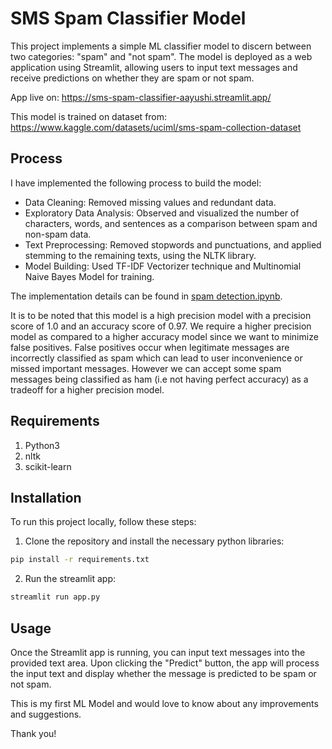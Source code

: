 # SMS Spam Classifier Model
This project implements a simple ML classifier model to discern between two categories: "spam" and "not spam". The model is deployed as a web application using Streamlit, allowing users to input text messages and receive predictions on whether they are spam or not spam.

App live on:
https://sms-spam-classifier-aayushi.streamlit.app/

This model is trained on dataset from: https://www.kaggle.com/datasets/uciml/sms-spam-collection-dataset

## Process
I have implemented the following process to build the model:

- Data Cleaning: Removed missing values and redundant data.
- Exploratory Data Analysis: Observed and visualized the number of characters, words, and sentences as a comparison between spam and non-spam data.
- Text Preprocessing: Removed stopwords and punctuations, and applied stemming to the remaining texts, using the NLTK library.
- Model Building: Used TF-IDF Vectorizer technique and Multinomial Naive Bayes Model for training.

The implementation details can be found in [spam detection.ipynb][1].

It is to be noted that this model is a high precision model with a precision score of 1.0 and an accuracy score of 0.97.
We require a higher precision model as compared to a higher accuracy model since we want to minimize false positives. False positives occur when legitimate messages are incorrectly classified as spam which can lead to user inconvenience or missed important messages. However we can accept some spam messages being classified as ham (i.e not having perfect accuracy) as a tradeoff for a higher precision model.

[1]: https://github.com/aayushi-2003/sms-spam-classifier/blob/main/spam%20detection.ipynb


## Requirements
1. Python3
2. nltk 
3. scikit-learn

## Installation
To run this project locally, follow these steps:

1. Clone the repository and install the necessary python libraries:
``` sh
pip install -r requirements.txt
```
2. Run the streamlit app:
``` sh
streamlit run app.py
```
## Usage
Once the Streamlit app is running, you can input text messages into the provided text area. Upon clicking the "Predict" button, the app will process the input text and display whether the message is predicted to be spam or not spam.

This is my first ML Model and would love to know about any improvements and suggestions.

Thank you!
